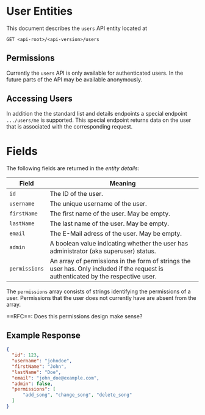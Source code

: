 # User Entities

This document describes the `users` API entity located at

```http
GET <api-root>/<api-version>/users
```

## Permissions

Currently the `users` API is only available for authenticated users. In the future parts of the API may be available anonymously.

## Accessing Users

In addition the the standard list and details endpoints a special endpoint `.../users/me` is supported. This special endpoint returns data on the user that is associated with the corresponding request.

# Fields

The following fields are returned in the *entity details*:

| Field         | Meaning                                                      |
| ------------- | ------------------------------------------------------------ |
| `id`          | The ID of the user.                                          |
| `username`    | The unique username of the user.                             |
| `firstName`   | The first name of the user. May be empty.                    |
| `lastName`    | The last name of the user. May be empty.                     |
| `email`       | The E-Mail adress of the user. May be empty.                 |
| `admin`       | A boolean value indicating whether the user has administrator (aka superuser) status. |
| `permissions` | An array of permissions in the form of strings the user has. Only included if the request is authenticated by the respective user. |

The `permissions` array consists of strings identifying the permissions of a user. Permissions that the user does not currently have are absent from the array.

==RFC==: Does this permissions design make sense?

## Example Response

```json
{
  "id": 123,
  "username": "johndoe",
  "firstName": "John",
  "lastName": "Doe",
  "email": "john_doe@example.com",
  "admin": false,
  "permissions": [
      "add_song", "change_song", "delete_song"
  ]
}
```